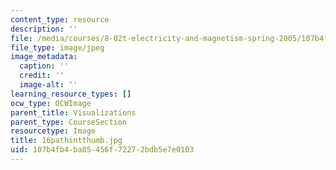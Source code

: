 ```yaml
---
content_type: resource
description: ''
file: /media/courses/8-02t-electricity-and-magnetism-spring-2005/107b4fb4ba85456f72272bdb5e7e0103_16pathintthumb.jpg
file_type: image/jpeg
image_metadata:
  caption: ''
  credit: ''
  image-alt: ''
learning_resource_types: []
ocw_type: OCWImage
parent_title: Visualizations
parent_type: CourseSection
resourcetype: Image
title: 16pathintthumb.jpg
uid: 107b4fb4-ba85-456f-7227-2bdb5e7e0103
---
```

